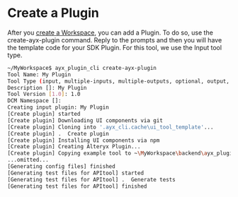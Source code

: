 # Create a Plugin
After you [create a Workspace](./create-a-workspace.md), you can add a Plugin. To do so, use the create-ayx-plugin command. Reply to the prompts and then you will have the template code for your SDK Plugin. For this tool, we use the Input tool type.

```bash
~/MyWorkspace$ ayx_plugin_cli create-ayx-plugin
Tool Name: My Plugin
Tool Type (input, multiple-inputs, multiple-outputs, optional, output, single-input-single-output, multi-connection-input-anchor) [single-input-single-output]: input
Description []: My Plugin
Tool Version [1.0]: 1.0
DCM Namespace []:
Creating input plugin: My Plugin
[Create plugin] started
[Create plugin] Downloading UI components via git
[Create plugin] Cloning into '.ayx_cli.cache\ui_tool_template'...
[Create plugin] .  Create plugin
[Create plugin] Installing UI components via npm
[Create plugin] Creating Alteryx Plugin...
[Create plugin] Copying example tool to ~\MyWorkspace\backend\ayx_plugins...
...omitted...
[Generating config files] finished
[Generating test files for APItool] started
[Generating test files for APItool] .  Generate tests
[Generating test files for APItool] finished
```
